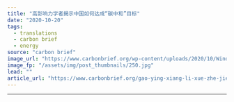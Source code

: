 ```yaml
---
title: "高影响力学者揭示中国如何达成“碳中和”目标"
date: "2020-10-20"
tags: 
  - translations
  - carbon brief
  - energy
source: "carbon brief"
image_url: "https://www.carbonbrief.org/wp-content/uploads/2020/10/Wind-mills-in-Dabancheng-Wind-Farm-Xinjiang-Uyghur-Autonomous-Region-China-583x372.jpg"
image_fp: "/assets/img/post_thumbnails/250.jpg"
lead: ""
article_url: "https://www.carbonbrief.org/gao-ying-xiang-li-xue-zhe-jie-shi-zhong-guo-ru-he-shi-xian-tan-zhong-he-mu-biao"
---
```


---
